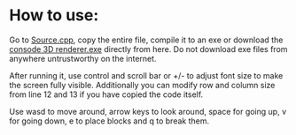 # How to use:
Go to [Source.cpp](Source.cpp), copy the entire file, compile it to an exe or download the [consode 3D renderer.exe](x64/Release) directly from here. Do not download exe files from anywhere untrustworthy on the internet.

After running it, use control and scroll bar or +/- to adjust font size to make the screen fully visible.
Additionally you can modify row and column size from line 12 and 13 if you have copied the code itself.

Use wasd to move around, arrow keys to look around, space for going up, v for going down, e to place blocks and q to break them.
